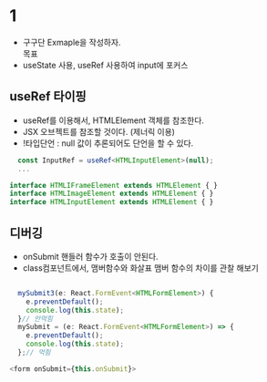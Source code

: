# 1

- 구구단 Exmaple을 작성하자.  
목표  
- useState 사용, useRef 사용하여 input에 포커스  


## useRef 타이핑 

- useRef를 이용해서, HTMLElement 객체를 참조한다.  
- JSX 오브젝트를 참조할 것이다. (제너릭 이용)
- !타입단언 :  null 값이 추론되어도 단언을 할 수 있다.

```ts
  const InputRef = useRef<HTMLInputElement>(null);
  ...

interface HTMLIFrameElement extends HTMLElement { }
interface HTMLImageElement extends HTMLElement { }
interface HTMLInputElement extends HTMLElement { }

```

## 디버깅  

- onSubmit 핸들러 함수가 호출이 안된다.    
- class컴포넌트에서, 맴버함수와 화살표 맴버 함수의 차이를 관찰 해보기  


```js

  mySubmit3(e: React.FormEvent<HTMLFormElement>) {
    e.preventDefault();
    console.log(this.state);
  }// 안먹힘
  mySubmit = (e: React.FormEvent<HTMLFormElement>) => {
    e.preventDefault();
    console.log(this.state);
  };// 먹힘

<form onSubmit={this.onSubmit}>
```
